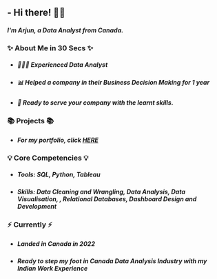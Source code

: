 ## - Hi there! 🙋‍♂️
##### I'm Arjun, a Data Analyst from Canada.

### ✨ About Me in 30 Secs ✨
- ##### 👩🏻‍💻 Experienced Data Analyst
- ##### 📊 Helped a company in their Business Decision Making for 1 year
- ##### 📝 Ready to serve your company with the learnt skills.
### 📚 Projects 📚
- ##### For my portfolio, click [HERE]([https://github.com/rehalarjun/Portfolio])
### 💡 Core Competencies 💡
- ##### Tools: SQL, Python, Tableau
- ##### Skills: Data Cleaning and Wrangling, Data Analysis, Data Visualisation, , Relational Databases, Dashboard Design and Development
### ⚡️ Currently ⚡️
- ##### Landed in Canada in 2022
- ##### Ready to step my foot in Canada Data Analysis Industry with my Indian Work Experience
